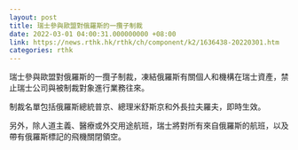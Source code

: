 ```yaml
---
layout: post
title: 瑞士參與歐盟對俄羅斯的一攬子制裁
date: 2022-03-01 04:00:31.000000000 +08:00
link: https://news.rthk.hk/rthk/ch/component/k2/1636438-20220301.htm
categories: rthk
---
```


瑞士參與歐盟對俄羅斯的一攬子制裁，凍結俄羅斯有關個人和機構在瑞士資產，禁止瑞士公司與被制裁對象進行業務往來。

制裁名單包括俄羅斯總統普京、總理米舒斯京和外長拉夫羅夫，即時生效。

另外，除人道主義、醫療或外交用途航班，瑞士將對所有來自俄羅斯的航班，以及帶有俄羅斯標記的飛機關閉領空。
